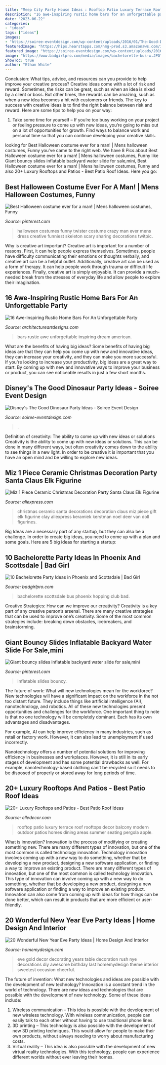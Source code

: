 ```yaml
---
title: "Meep City Party House Ideas : Rooftop Patio Luxury Terrace Roof Rooftops Decor Balcony Modern Outdoor Patios Homes Dining Areas Summer Seating Pergola Apple"
description: "16 awe-inspiring rustic home bars for an unforgettable party"
date: "2023-06-22"
categories:
- "ideas"
tags: ["ideas"]
images:
- "https://soiree-eventdesign.com/wp-content/uploads/2016/01/The-Good-Dinosaur-Party-Decorations.jpg"
featuredImage: "https://hips.hearstapps.com/hmg-prod.s3.amazonaws.com/images/rooftop-patio-ideas-2-1557261249.jpg?crop=1.00xw:0.401xh;0,0.324xh&amp;resize=1200:*"
featured_image: "https://soiree-eventdesign.com/wp-content/uploads/2016/01/The-Good-Dinosaur-Party-Decorations.jpg"
image: "https://www.badgirlpro.com/media/images/bachelorette-bus-x.JPG"
ShowToc: true
author: "Ethan White"
---
```



Conclusion: What tips, advice, and resources can you provide to help improve your creative process?
Creative ideas come with a lot of risk and reward. Sometimes, the risks can be great, such as when an idea is nixed by a client or boss. But other times, the rewards can be amazing, such as when a new idea becomes a hit with customers or friends. The key to success with creative ideas is to find the right balance between risk and reward. Here are some tips to help you on your way: 
1. Take some time for yourself – If you’re too busy working on your project or feeling pressure to come up with new ideas, you’re going to miss out on a lot of opportunities for growth. Find ways to balance work and personal time so that you can continue developing your creative skills. 


	

		
looking for Best Halloween costume ever for a man! | Mens halloween costumes, Funny you've came to the right web. We have 8 Pics about Best Halloween costume ever for a man! | Mens halloween costumes, Funny like Giant bouncy slides inflatable backyard water slide for sale,mini, Best Halloween costume ever for a man! | Mens halloween costumes, Funny and also 20+ Luxury Rooftops and Patios - Best Patio Roof Ideas. Here you go:
		
    
## Best Halloween Costume Ever For A Man! | Mens Halloween Costumes, Funny

<img loading=lazy src="https://i.pinimg.com/736x/48/72/41/487241dc45bb495ae0ea6dc70d63d21f--crazy-costumes-funny-costumes.jpg" onerror="this.onerror=null;this.src='https://tse4.mm.bing.net/th?id=OIP.bZEt0z6t_EmM4pXbUE7s1wHaLH&amp;pid=15.1';" alt="Best Halloween costume ever for a man! | Mens halloween costumes, Funny">

_Source: pinterest.com_

>halloween costumes funny twister costume crazy man ever mens dress creative funniest skeleton scary sharing decorations twitpic. 

	

Why is creative art important?
Creative art is important for a number of reasons. First, it can help people express themselves. Sometimes, people have difficulty communicating their emotions or thoughts verbally, and creative art can be a helpful outlet. Additionally, creative art can be used as a form of therapy. It can help people work through trauma or difficult life experiences. Finally, creative art is simply enjoyable. It can provide a much-needed break from the stresses of everyday life and allow people to explore their imagination.

    
## 16 Awe-Inspiring Rustic Home Bars For An Unforgettable Party

<img loading=lazy src="https://www.architectureartdesigns.com/wp-content/uploads/2015/05/16-Awe-Inspiring-Rustic-Home-Bars-For-An-Unforgettable-Party-7-630x437.jpg" onerror="this.onerror=null;this.src='https://tse1.mm.bing.net/th?id=OIP.VjWWuR3pV4qdTUUp_qqe5gHaFI&amp;pid=15.1';" alt="16 Awe-Inspiring Rustic Home Bars For An Unforgettable Party">

_Source: architectureartdesigns.com_

>bars rustic awe unforgettable inspiring dream american. 

	

What are the benefits of having big ideas?
Some benefits of having big ideas are that they can help you come up with new and innovative ideas, they can increase your creativity, and they can make you more successful. If you're looking to increase your productivity, big ideas are a great way to start. By coming up with new and innovative ways to improve your business or product, you can see noticeable results in just a few short months.

    
## Disney&#039;s The Good Dinosaur Party Ideas - Soiree Event Design

<img loading=lazy src="https://soiree-eventdesign.com/wp-content/uploads/2016/01/The-Good-Dinosaur-Party-Decorations.jpg" onerror="this.onerror=null;this.src='https://tse4.mm.bing.net/th?id=OIP.vmVOxl5qFl6nHrlVAIiDBAHaLH&amp;pid=15.1';" alt="Disney&#039;s The Good Dinosaur Party Ideas - Soiree Event Design">

_Source: soiree-eventdesign.com_

>. 

	

Definition of creativity: The ability to come up with new ideas or solutions
Creativity is the ability to come up with new ideas or solutions. This can be done in many different ways, but often creativity comes down to the ability to see things in a new light. In order to be creative it is important that you have an open mind and be willing to explore new ideas.

    
## Miz 1 Piece Ceramic Christmas Decoration Party Santa Claus Elk Figurine

<img loading=lazy src="https://ae01.alicdn.com/kf/HTB1VlirfDnI8KJjSszgq6A8ApXaO/Miz-1-Piece-Ceramic-Christmas-Decoration-Party-Santa-Claus-Elk-Figurine-Christmas-Decorations-for-Home-Gift.jpg" onerror="this.onerror=null;this.src='https://tse2.mm.bing.net/th?id=OIP.mlowrhZg_8g9GyWCk4JGEwHaHa&amp;pid=15.1';" alt="Miz 1 Piece Ceramic Christmas Decoration Party Santa Claus Elk Figurine">

_Source: aliexpress.com_

>christmas ceramic santa decorations decoration claus miz piece gift elk figurine clay aliexpress keramiek kerstman noel deer van doll figurines. 

	

Big Ideas are a necessary part of any startup, but they can also be a challenge. In order to create big ideas, you need to come up with a plan and some goals. Here are 5 big ideas for starting a startup: 

    
## 10 Bachelorette Party Ideas In Phoenix And Scottsdale | Bad Girl

<img loading=lazy src="https://www.badgirlpro.com/media/images/bachelorette-bus-x.JPG" onerror="this.onerror=null;this.src='https://tse2.mm.bing.net/th?id=OIP.PrwjBx9TIZJn1C8qUg03JwHaFL&amp;pid=15.1';" alt="10 Bachelorette Party Ideas in Phoenix and Scottsdale | Bad Girl">

_Source: badgirlpro.com_

>bachelorette scottsdale bus phoenix hopping club bad. 

	

Creative Strategies: How can we improve our creativity?
Creativity is a key part of any creative person’s arsenal. There are many creative strategies that can be used to improve one’s creativity. Some of the most common strategies include: breaking down obstacles, icebreakers, and brainstorming.

    
## Giant Bouncy Slides Inflatable Backyard Water Slide For Sale,mini

<img loading=lazy src="https://i.pinimg.com/736x/bc/15/76/bc157674d678176255f254a793af3647.jpg" onerror="this.onerror=null;this.src='https://tse1.mm.bing.net/th?id=OIP.2VY0kHk6dw1DGAJCIjlFOAHaFj&amp;pid=15.1';" alt="Giant bouncy slides inflatable backyard water slide for sale,mini">

_Source: pinterest.com_

>inflatable slides bouncy. 

	

The future of work: What will new technologies mean for the workforce?
New technologies will have a significant impact on the workforce in the not too distant future. They include things like artificial intelligence (AI), nanotechnology, and robotics. All of these new technologies present opportunities and challenges for the workforce. 
One important thing to note is that no one technology will be completely dominant. Each has its own advantages and disadvantages. 

For example, AI can help improve efficiency in many industries, such as retail or factory work. However, it can also lead to unemployment if used incorrectly. 

Nanotechnology offers a number of potential solutions for improving efficiency in businesses and workplaces. However, it is still in its early stages of development and has some potential drawbacks as well. For example, nanotechnology-based clothing can't be recycled so it needs to be disposed of properly or stored away for long periods of time.

    
## 20+ Luxury Rooftops And Patios - Best Patio Roof Ideas

<img loading=lazy src="https://hips.hearstapps.com/hmg-prod.s3.amazonaws.com/images/rooftop-patio-ideas-2-1557261249.jpg?crop=1.00xw:0.401xh;0,0.324xh&amp;resize=1200:*" onerror="this.onerror=null;this.src='https://tse3.mm.bing.net/th?id=OIP.pU8lbxvxy2aQFvmak0D4LAHaDt&amp;pid=15.1';" alt="20+ Luxury Rooftops and Patios - Best Patio Roof Ideas">

_Source: elledecor.com_

>rooftop patio luxury terrace roof rooftops decor balcony modern outdoor patios homes dining areas summer seating pergola apple. 

	

What is innovation?
Innovation is the process of modifying or creating something new. There are many different types of innovation, but one of the most common is called technology innovation. Technology innovation involves coming up with a new way to do something, whether that be developing a new product, designing a new software application, or finding a way to improve an existing product.
There are many different types of innovation, but one of the most common is called technology innovation. This type of innovation can involve coming up with a new way to do something, whether that be developing a new product, designing a new software application or finding a way to improve an existing product. Innovation can also come from coming up with ideas for how things can be done better, which can result in products that are more efficient or user-friendly.

    
## 20 Wonderful New Year Eve Party Ideas | Home Design And Interior

<img loading=lazy src="http://homemydesign.com/wp-content/uploads/2014/12/cheerful-new-year-party-decorations.jpg" onerror="this.onerror=null;this.src='https://tse3.mm.bing.net/th?id=OIP.rWlG9t0JF524EyupvhNnyAHaLH&amp;pid=15.1';" alt="20 Wonderful New Year Eve Party Ideas | Home Design And Interior">

_Source: homemydesign.com_

>eve gold decor decorating years table decoration rush nye decorations diy awesome birthday last homemydesign theme interior sweetest occasion cheerful. 

	

The future of invention: What new technologies and ideas are possible with the development of new technology?
Innovation is a constant trend in the world of technology. There are new ideas and technologies that are possible with the development of new technology. Some of these ideas include: 
1) Wireless communication – This idea is possible with the development of new wireless technology. With wireless communication, people can easily talk to each other without having to use traditional phone lines. 
2) 3D printing – This technology is also possible with the development of new 3D printing techniques. This would allow for people to make their own products, without always needing to worry about manufacturing costs. 
3) Virtual reality – This idea is also possible with the development of new virtual reality technologies. With this technology, people can experience different worlds without ever leaving their homes.

